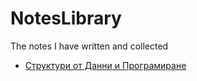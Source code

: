 # NotesLibrary
The notes I have written and collected

- [Структури от Данни и Програмиране](https://github.com/VaudevilGrotesq/NotesLibrary/blob/main/Data%20Structures%20and%20Programming/DSP%20Notes.md)